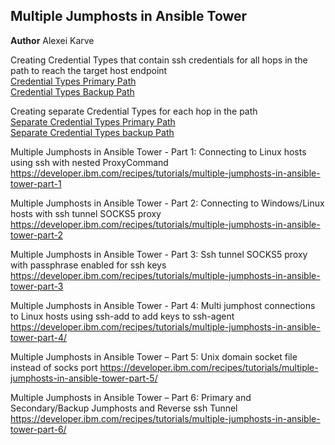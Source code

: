 Multiple Jumphosts in Ansible Tower
-----------------------------------

**Author** Alexei Karve

Creating Credential Types that contain ssh credentials for all hops in the path to reach the target host endpoint    
   [Credential Types Primary Path](Credentials.md)    
   [Credential Types Backup Path](CredentialsBackup.md)

Creating separate Credential Types for each hop in the path    
   [Separate Credential Types Primary Path](SeparateCredentials.md)    
   [Separate Credential Types backup Path](SeparateCredentialsBackup.md)

Multiple Jumphosts in Ansible Tower - Part 1: Connecting to Linux hosts using ssh with nested ProxyCommand https://developer.ibm.com/recipes/tutorials/multiple-jumphosts-in-ansible-tower-part-1

Multiple Jumphosts in Ansible Tower - Part 2: Connecting to Windows/Linux hosts with ssh tunnel SOCKS5 proxy https://developer.ibm.com/recipes/tutorials/multiple-jumphosts-in-ansible-tower-part-2

Multiple Jumphosts in Ansible Tower - Part 3: Ssh tunnel SOCKS5 proxy with passphrase enabled for ssh keys https://developer.ibm.com/recipes/tutorials/multiple-jumphosts-in-ansible-tower-part-3

Multiple Jumphosts in Ansible Tower - Part 4: Multi jumphost connections to Linux hosts using ssh-add to add keys to ssh-agent https://developer.ibm.com/recipes/tutorials/multiple-jumphosts-in-ansible-tower-part-4/

Multiple Jumphosts in Ansible Tower – Part 5: Unix domain socket file instead of socks port https://developer.ibm.com/recipes/tutorials/multiple-jumphosts-in-ansible-tower-part-5/

Multiple Jumphosts in Ansible Tower – Part 6: Primary and Secondary/Backup Jumphosts and Reverse ssh Tunnel https://developer.ibm.com/recipes/tutorials/multiple-jumphosts-in-ansible-tower-part-6/
